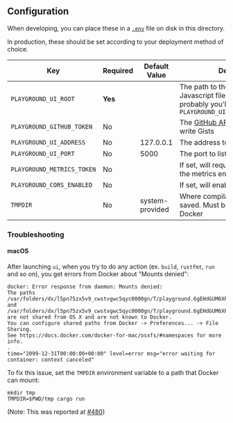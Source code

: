 ## Configuration

When developing, you can place these in a [`.env`][dotenv] file on
disk in this directory.

In production, these should be set according to your deployment method
of choice.

| Key                        | Required   | Default Value     | Description                                                                                                                 |
| -------------------------- | ---------- | ----------------- | --------------------------------------------------------------------------------------------------------------------------- |
| `PLAYGROUND_UI_ROOT`       | **Yes**    |                   | The path to the HTML, CSS, and Javascript files; for local testing probably you'll use: `PLAYGROUND_UI_ROOT=frontend/build` |
| `PLAYGROUND_GITHUB_TOKEN`  | No         |                   | The [GitHub API token][gist] to read and write Gists                                                                        |
| `PLAYGROUND_UI_ADDRESS`    | No         | 127.0.0.1         | The address to listen on                                                                                                    |
| `PLAYGROUND_UI_PORT`       | No         | 5000              | The port to listen on                                                                                                       |
| `PLAYGROUND_METRICS_TOKEN` | No         |                   | If set, will require authentication for the metrics endpoint                                                                |
| `PLAYGROUND_CORS_ENABLED`  | No         |                   | If set, will enable CORS support                                                                                            |
| `TMPDIR`                   | No         | system-provided   | Where compilation artifacts will be saved. Must be accessible to Docker                                                     |

[dotenv]: https://crates.io/crates/dotenv
[gist]: https://developer.github.com/v3/gists/#authentication

### Troubleshooting

#### macOS

After launching `ui`, when you try to do any action (ex. `build`, `rustfmt`, `run` and so on), you get errors from Docker about "Mounts denied":

```
docker: Error response from daemon: Mounts denied:
The paths /var/folders/dx/l5pn75zx5v9_cwstvgwc5qyc0000gn/T/playground.6gEHdGUM6XPU/output and /var/folders/dx/l5pn75zx5v9_cwstvgwc5qyc0000gn/T/playground.6gEHdGUM6XPU/input.rs
are not shared from OS X and are not known to Docker.
You can configure shared paths from Docker -> Preferences... -> File Sharing.
See https://docs.docker.com/docker-for-mac/osxfs/#namespaces for more info.
.
time="2099-12-31T00:00:00+00:00" level=error msg="error waiting for container: context canceled"
```

To fix this issue, set the `TMPDIR` environment variable to a path that Docker can mount:

```
mkdir tmp
TMPDIR=$PWD/tmp cargo run
```

(Note: This was reported at [#480](https://github.com/integer32llc/rust-playground/issues/480))
